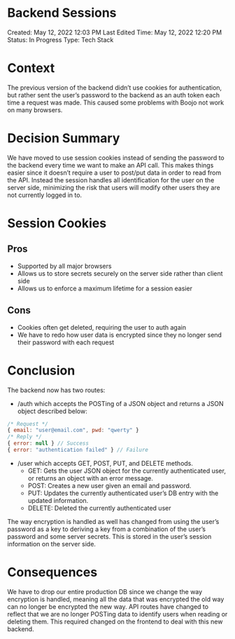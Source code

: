 # Backend Sessions

Created: May 12, 2022 12:03 PM
Last Edited Time: May 12, 2022 12:20 PM
Status: In Progress
Type: Tech Stack

# Context

The previous version of the backend didn’t use cookies for authentication, but rather sent the user’s password to the backend as an auth token each time a request was made. This caused some problems with Boojo not work on many browsers.

# Decision Summary

We have moved to use session cookies instead of sending the password to the backend every time we want to make an API call. This makes things easier since it doesn’t require a user to post/put data in order to read from the API. Instead the session handles all identification for the user on the server side, minimizing the risk that users will modify other users they are not currently logged in to.

# Session Cookies

## Pros

- Supported by all major browsers
- Allows us to store secrets securely on the server side rather than client side
- Allows us to enforce a maximum lifetime for a session easier

## Cons

- Cookies often get deleted, requiring the user to auth again
- We have to redo how user data is encrypted since they no longer send their password with each request

# Conclusion

The backend now has two routes:

- /auth which accepts the POSTing of a JSON object and returns a JSON object described below:

```jsx
/* Request */
{ email: "user@email.com", pwd: "qwerty" }
/* Reply */
{ error: null } // Success
{ error: "authentication failed" } // Failure
```

- /user which accepts GET, POST, PUT, and DELETE methods.
    - GET: Gets the user JSON object for the currently authenticated user, or returns an object with an error message.
    - POST: Creates a new user given an email and password.
    - PUT: Updates the currently authenticated user’s DB entry with the updated information.
    - DELETE: Deleted the currently authenticated user

The way encryption is handled as well has changed from using the user’s password as a key to deriving a key from a combination of the user’s password and some server secrets. This is stored in the user’s session information on the server side.

# Consequences

We have to drop our entire production DB since we change the way encryption is handled, meaning all the data that was encrypted the old way can no longer be encrypted the new way. API routes have changed to reflect that we are no longer POSTing data to identify users when reading or deleting them. This required changed on the frontend to deal with this new backend.